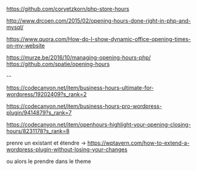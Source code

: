 https://github.com/coryetzkorn/php-store-hours

http://www.drcoen.com/2015/02/opening-hours-done-right-in-php-and-mysql/

https://www.quora.com/How-do-I-show-dynamic-office-opening-times-on-my-website

https://murze.be/2016/10/managing-opening-hours-php/   https://github.com/spatie/opening-hours



--

https://codecanyon.net/item/business-hours-ultimate-for-wordpress/19202409?s_rank=2

https://codecanyon.net/item/business-hours-pro-wordpress-plugin/9414879?s_rank=7

https://codecanyon.net/item/openhours-highlight-your-opening-closing-hours/8231178?s_rank=8

prenre un existant et étendre
-> https://wptavern.com/how-to-extend-a-wordpress-plugin-without-losing-your-changes

ou alors le prendre dans le theme


